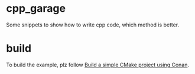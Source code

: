 # cpp_garage
Some snippets to show how to write cpp code, which method is better.

# build
To build the example, plz follow [Build a simple CMake project using Conan](https://docs.conan.io/2/tutorial/consuming_packages/build_simple_cmake_project.html).

